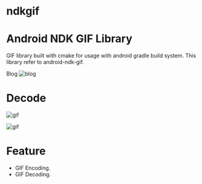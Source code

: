 # ndkgif
Android NDK GIF Library
========
GIF library built with cmake for usage with android gradle build system.
This library refer to android-ndk-gif.

Blog
![blog](http://blog.csdn.net/qq372848728/article/details/59104104)

Decode
========

![gif](https://github.com/yylyingy/ndkgif/blob/master/app/src/main/assets/display.gif)

![gif](https://github.com/yylyingy/ndkgif/blob/master/app/src/main/assets/sample1.gif)

Feature
========
* GIF Encoding.
* GIF Decoding.